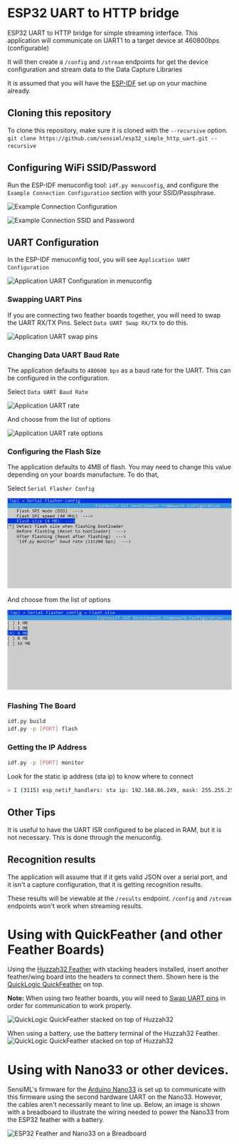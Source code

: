 # ESP32 UART to HTTP bridge

ESP32 UART to HTTP bridge for simple streaming interface. This application will communicate on UART1 to a target device at 460800bps (configurable)

It will then create a `/config` and `/stream` endpoints for get the device configuration and stream data to the Data Capture Libraries

It is assumed that you will have the [ESP-IDF](https://github.com/espressif/esp-idf) set up on your machine already.

## Cloning this repository

To clone this repository, make sure it is cloned with the `--recursive` option. `git clone https://github.com/sensiml/esp32_simple_http_uart.git --recursive`

## Configuring WiFi SSID/Password

Run the ESP-IDF menuconfig tool: `idf.py menuconfig`, and configure the `Example Connection Configuration` section with your SSID/Passphrase.

![Example Connection Configuration](images/example_connection_config.png)

![Example Connection SSID and Password](images/example_connection_ssid_pw.png)

## UART Configuration

In the ESP-IDF menuconfig tool, you will see `Application UART Configuration`

![Application UART Configuration in menuconfig](images/application_uart_configuration.png)

### Swapping UART Pins

If you are connecting two feather boards together, you will need to swap the UART RX/TX Pins. Select `Data UART Swap RX/TX` to do this.

![Application UART swap pins](images/application_uart_swap.png)

### Changing Data UART Baud Rate

The application defaults to `480600 bps` as a baud rate for the UART. This can be configured in the configuration.

Select `Data UART Baud Rate`

![Application UART rate](images/application_uart_rate.png)

And choose from the list of options

![Application UART rate options](images/application_uart_rate_options.png)

### Configuring the Flash Size

The application defaults to 4MB of flash. You may need to change this value depending on your boards manufacture. To do that,

Select `Serial Flasher Config`

![Application Flash Size](images/esp32_flash_size_settings.png)

And choose from the list of options

![Application Flash size options](images/esp32_flash_size_list.png)

### Flashing The Board

```bash
idf.py build
idf.py -p [PORT] flash
```

### Getting the IP Address

```bash
idf.py -p [PORT] monitor
```

Look for the static ip address (sta ip) to know where to connect

```bash
> I (3115) esp_netif_handlers: sta ip: 192.168.86.249, mask: 255.255.255.0, gw: 192.168.86.1
```

## Other Tips

It is useful to have the UART ISR configured to be placed in RAM, but it is not necessary. This is done through the menuconfig.

## Recognition results

The application will assume that if it gets valid JSON over a serial port, and it isn't a capture configuration, that it is getting recognition results.

These results will be viewable at the `/results` endpoint. `/config` and `/stream` endpoints won't work when streaming results.

# Using with QuickFeather (and other Feather Boards)

Using the [Huzzah32 Feather](https://www.adafruit.com/product/3619) with stacking headers installed, insert another feather/wing board into the headers to connect them. Shown here is the [QuickLogic QuickFeather](https://www.quicklogic.com/products/eos-s3/quickfeather-development-kit/) on top.

**Note:** When using two feather boards, you will need to [Swap UART pins](#Swapping-UART-Pins) in order for communication to work properly.

![QuickLogic QuickFeather stacked on top of Huzzah32](images/qf_esp32_stack.png)

When using a battery, use the battery terminal of the Huzzah32 Feather.
![QuickLogic QuickFeather stacked on top of Huzzah32](images/qf_esp32_stack_battery.png)

# Using with Nano33 or other devices.

SensiML's firmware for the [Arduino Nano33](https://github.com/sensiml/nano33_data_capture) is set up to communicate with this firmware using the second hardware UART on the Nano33. However, the cables aren't necessarily meant to line up. Below, an image is shown with a breadboard to illustrate the wiring needed to power the Nano33 from the ESP32 feather with a battery.

![ESP32 Feather and Nano33 on a Breadboard](images/esp32_nano33_breadboard.jpg)
